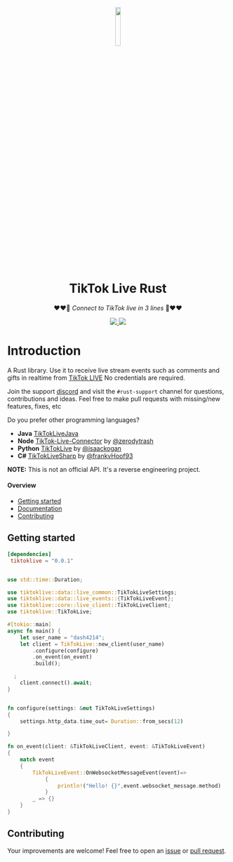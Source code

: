 <div align="center" >
<a target="blank" >
<img src="https://github.com/jwdeveloper/TikTokLiveRust/assets/79764581/5ae5385c-d31a-40d9-aa5c-9c8b06aae161" width="15%" >
</a>
</div>
<div align="center" >
<h1>TikTok Live Rust</h1>

❤️❤️🎁 *Connect to TikTok live in 3 lines* 🎁❤️❤️

<div align="center" >

<a href="https://crates.io/crates/tiktoklive" target="blank" >
<img src="https://img.shields.io/crates/v/tiktoklive.svg" >
</a>

<a href="https://discord.gg/e2XwPNTBBr" target="blank" >
<img src="https://img.shields.io/discord/977648006063091742.svg?color=7289da&logo=discord&style=flat-square" >
</a>

</div>
</div>

# Introduction
A Rust library. Use it to receive live stream events such as comments and gifts in realtime from [TikTok LIVE](https://www.tiktok.com/live) No credentials are required.

Join the support [discord](https://discord.gg/e2XwPNTBBr) and visit the `#rust-support` channel for questions, contributions and ideas. Feel free to make pull requests with missing/new features, fixes, etc

Do you prefer other programming languages?
- **Java**   [TikTokLiveJava](https://github.com/jwdeveloper/TikTokLiveJava)
- **Node**   [TikTok-Live-Connector](https://github.com/zerodytrash/TikTok-Live-Connector) by [@zerodytrash](https://github.com/zerodytrash)
- **Python** [TikTokLive](https://github.com/isaackogan/TikTokLive) by [@isaackogan](https://github.com/isaackogan)
- **C#**     [TikTokLiveSharp](https://github.com/frankvHoof93/TikTokLiveSharp) by [@frankvHoof93](https://github.com/frankvHoof93)

**NOTE:** This is not an official API. It's a reverse engineering project.


#### Overview
- [Getting started](#getting-started)
- [Documentation](https://docs.rs/tiktoklive/latest/tiktoklive/)
- [Contributing](#contributing)

## Getting started
```toml
[dependencies]
 tiktoklive = "0.0.1"
```
```rust

use std::time::Duration;

use tiktoklive::data::live_common::TikTokLiveSettings;
use tiktoklive::data::live_events::{TikTokLiveEvent};
use tiktoklive::core::live_client::TikTokLiveClient;
use tiktoklive::TikTokLive;

#[tokio::main]
async fn main() {
    let user_name = "dash4214";
    let client = TikTokLive::new_client(user_name)
        .configure(configure)
        .on_event(on_event)
        .build();

  ;
    client.connect().await;
}


fn configure(settings: &mut TikTokLiveSettings)
{
    settings.http_data.time_out= Duration::from_secs(12)

}

fn on_event(client: &TikTokLiveClient, event: &TikTokLiveEvent)
{
    match event
    {
        TikTokLiveEvent::OnWebsocketMessageEvent(event)=>
            {
                println!("Hello! {}",event.websocket_message.method)
            }
        _ => {}
    }
}

```




## Contributing
Your improvements are welcome! Feel free to open an <a href="https://github.com/jwdeveloper/TikTok-Live-Java/issues">issue</a> or <a href="https://github.com/jwdeveloper/TikTok-Live-Java/pulls">pull request</a>.
